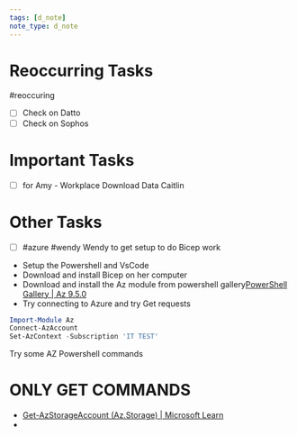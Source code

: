 ```yaml
---
tags: [d_note]
note_type: d_note
---
```


# Reoccurring Tasks

#reoccuring

- [ ] Check on Datto
- [ ] Check on Sophos

# Important Tasks
- [ ] for Amy - Workplace Download Data Caitlin
# Other Tasks
- [ ] #azure #wendy Wendy to get setup to do Bicep work
- Setup the Powershell and VsCode
- Download and install Bicep on her computer
- Download and install the Az module from powershell gallery[PowerShell Gallery | Az 9.5.0](https://www.powershellgallery.com/packages/Az/9.5.0)
- Try connecting to Azure and try Get requests
```powershell
Import-Module Az
Connect-AzAccount
Set-AzContext -Subscription 'IT TEST'
```

Try some AZ Powershell commands
# **ONLY GET COMMANDS**
* [Get-AzStorageAccount (Az.Storage) | Microsoft Learn](https://learn.microsoft.com/en-us/powershell/module/az.storage/get-azstorageaccount?view=azps-9.5.0)
* 